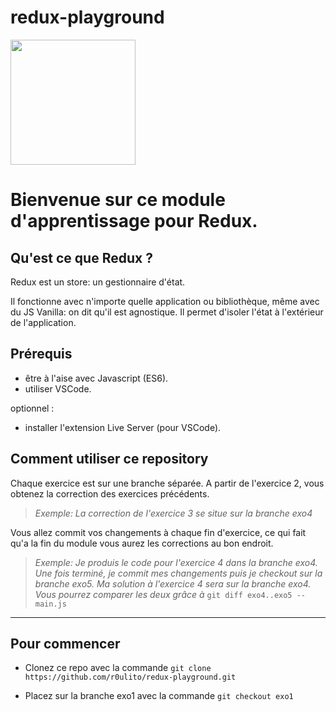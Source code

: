 # redux-playground

<img src="https://redux.js.org/img/redux.svg" width="200px">

# Bienvenue sur ce module d'apprentissage pour Redux.


## Qu'est ce que Redux ?

Redux est un store: un gestionnaire d'état. 

Il fonctionne avec n'importe quelle application ou bibliothèque, même avec du JS Vanilla: on dit qu'il est agnostique. Il permet d'isoler l'état à l'extérieur de l'application.



## Prérequis

- être à l'aise avec Javascript (ES6).
- utiliser VSCode.

optionnel :
- installer l'extension Live Server (pour VSCode).



## Comment utiliser ce repository

Chaque exercice est sur une branche séparée. 
A partir de l'exercice 2, vous obtenez la correction des exercices précédents.

> *Exemple:  La correction de l'exercice 3 se situe sur la branche exo4*

Vous allez commit vos changements à chaque fin d'exercice, ce qui fait qu'a la fin du module vous aurez les corrections au bon endroit.

> *Exemple:  Je produis le code pour l'exercice 4 dans la branche exo4. Une fois terminé, je commit mes changements puis je checkout sur la branche exo5. Ma solution à l'exercice 4 sera sur la branche exo4. Vous pourrez comparer les deux grâce à* `git diff exo4..exo5 -- main.js`

---

## Pour commencer

- Clonez ce repo avec la commande `git clone https://github.com/r0ulito/redux-playground.git`

- Placez sur la branche exo1 avec la commande `git checkout exo1`